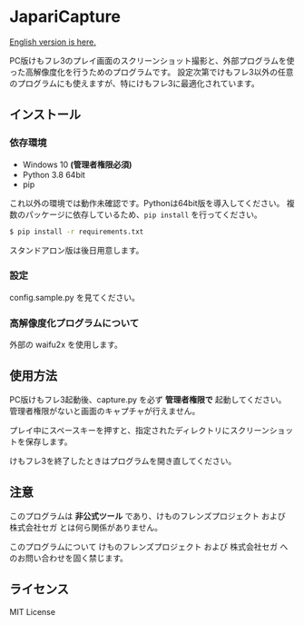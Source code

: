 JapariCapture
=============

[English version is here.](README.en.md)

PC版けもフレ3のプレイ画面のスクリーンショット撮影と、外部プログラムを使った高解像度化を行うためのプログラムです。
設定次第でけもフレ3以外の任意のプログラムにも使えますが、特にけもフレ3に最適化されています。

## インストール

### 依存環境

- Windows 10 **(管理者権限必須)**
- Python 3.8 64bit
- pip

これ以外の環境では動作未確認です。Pythonは64bit版を導入してください。
複数のパッケージに依存しているため、`pip install` を行ってください。

```sh
$ pip install -r requirements.txt
```

スタンドアロン版は後日用意します。

### 設定

config.sample.py を見てください。

### 高解像度化プログラムについて

外部の waifu2x を使用します。


## 使用方法

PC版けもフレ3起動後、capture.py を必ず **管理者権限で** 起動してください。
管理者権限がないと画面のキャプチャが行えません。

プレイ中にスペースキーを押すと、指定されたディレクトリにスクリーンショットを保存します。

けもフレ3を終了したときはプログラムを開き直してください。

## 注意

このプログラムは **非公式ツール** であり、けものフレンズプロジェクト および 株式会社セガ とは何ら関係がありません。

このプログラムについて けものフレンズプロジェクト および 株式会社セガ へのお問い合わせを固く禁じます。

## ライセンス

MIT License

